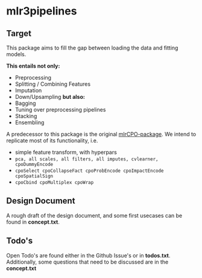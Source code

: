 # mlr3pipelines

## Target
This package aims to fill the gap between loading the data and fitting models.

**This entails not only:**
- Preprocessing
- Splitting / Combining Features
- Imputation
- Down/Upsampling
**but also:**
- Bagging
- Tuning over preprocessing pipelines
- Stacking
- Ensembling

A predecessor to this package is the original [mlrCPO-package]().
We intend to replicate most of its functionality, i.e.

- simple feature transform, with hyperpars
- `pca, all scales, all filters, all imputes, cvlearner, cpoDummyEncode`
- `cpoSelect cpoCollapseFact cpoProbEncode cpoImpactEncode cpoSpatialSign`
- `cpoCbind cpoMultiplex cpoWrap`


## Design Document

A rough draft of the design document, and some first usecases
can be found in **concept.txt**.


## Todo's
Open Todo's are found either in the Github Issue's or in **todos.txt**.
Additionally, some questions that need to be discussed are in the **concept.txt**
